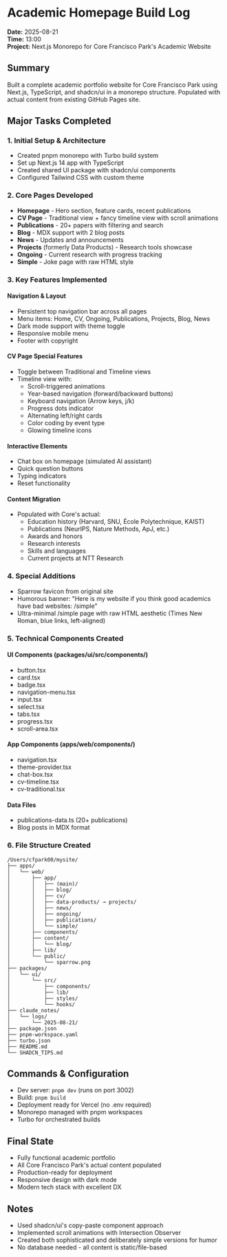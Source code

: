 # Academic Homepage Build Log
**Date:** 2025-08-21  
**Time:** 13:00  
**Project:** Next.js Monorepo for Core Francisco Park's Academic Website

## Summary
Built a complete academic portfolio website for Core Francisco Park using Next.js, TypeScript, and shadcn/ui in a monorepo structure. Populated with actual content from existing GitHub Pages site.

## Major Tasks Completed

### 1. Initial Setup & Architecture
- Created pnpm monorepo with Turbo build system
- Set up Next.js 14 app with TypeScript
- Created shared UI package with shadcn/ui components
- Configured Tailwind CSS with custom theme

### 2. Core Pages Developed
- **Homepage** - Hero section, feature cards, recent publications
- **CV Page** - Traditional view + fancy timeline view with scroll animations
- **Publications** - 20+ papers with filtering and search
- **Blog** - MDX support with 2 blog posts
- **News** - Updates and announcements
- **Projects** (formerly Data Products) - Research tools showcase
- **Ongoing** - Current research with progress tracking
- **Simple** - Joke page with raw HTML style

### 3. Key Features Implemented

#### Navigation & Layout
- Persistent top navigation bar across all pages
- Menu items: Home, CV, Ongoing, Publications, Projects, Blog, News
- Dark mode support with theme toggle
- Responsive mobile menu
- Footer with copyright

#### CV Page Special Features
- Toggle between Traditional and Timeline views
- Timeline view with:
  - Scroll-triggered animations
  - Year-based navigation (forward/backward buttons)
  - Keyboard navigation (Arrow keys, j/k)
  - Progress dots indicator
  - Alternating left/right cards
  - Color coding by event type
  - Glowing timeline icons

#### Interactive Elements
- Chat box on homepage (simulated AI assistant)
- Quick question buttons
- Typing indicators
- Reset functionality

#### Content Migration
- Populated with Core's actual:
  - Education history (Harvard, SNU, École Polytechnique, KAIST)
  - Publications (NeurIPS, Nature Methods, ApJ, etc.)
  - Awards and honors
  - Research interests
  - Skills and languages
  - Current projects at NTT Research

### 4. Special Additions
- Sparrow favicon from original site
- Humorous banner: "Here is my website if you think good academics have bad websites: /simple"
- Ultra-minimal /simple page with raw HTML aesthetic (Times New Roman, blue links, left-aligned)

### 5. Technical Components Created

#### UI Components (packages/ui/src/components/)
- button.tsx
- card.tsx
- badge.tsx
- navigation-menu.tsx
- input.tsx
- select.tsx
- tabs.tsx
- progress.tsx
- scroll-area.tsx

#### App Components (apps/web/components/)
- navigation.tsx
- theme-provider.tsx
- chat-box.tsx
- cv-timeline.tsx
- cv-traditional.tsx

#### Data Files
- publications-data.ts (20+ publications)
- Blog posts in MDX format

### 6. File Structure Created
```
/Users/cfpark00/mysite/
├── apps/
│   └── web/
│       ├── app/
│       │   ├── (main)/
│       │   ├── blog/
│       │   ├── cv/
│       │   ├── data-products/ → projects/
│       │   ├── news/
│       │   ├── ongoing/
│       │   ├── publications/
│       │   └── simple/
│       ├── components/
│       ├── content/
│       │   └── blog/
│       ├── lib/
│       └── public/
│           └── sparrow.png
├── packages/
│   └── ui/
│       └── src/
│           ├── components/
│           ├── lib/
│           ├── styles/
│           └── hooks/
├── claude_notes/
│   └── logs/
│       └── 2025-08-21/
├── package.json
├── pnpm-workspace.yaml
├── turbo.json
├── README.md
└── SHADCN_TIPS.md
```

## Commands & Configuration
- Dev server: `pnpm dev` (runs on port 3002)
- Build: `pnpm build`
- Deployment ready for Vercel (no .env required)
- Monorepo managed with pnpm workspaces
- Turbo for orchestrated builds

## Final State
- Fully functional academic portfolio
- All Core Francisco Park's actual content populated
- Production-ready for deployment
- Responsive design with dark mode
- Modern tech stack with excellent DX

## Notes
- Used shadcn/ui's copy-paste component approach
- Implemented scroll animations with Intersection Observer
- Created both sophisticated and deliberately simple versions for humor
- No database needed - all content is static/file-based